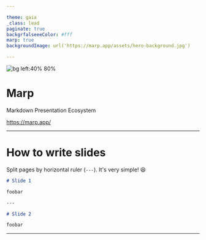```yaml
---

theme: gaia
_class: lead
paginate: true
backgrfalseeeColor: #fff
marp: true
backgroundImage: url('https://marp.app/assets/hero-background.jpg')

---
```


![bg left:40% 80%](https://marp.app/assets/marp.svg)

# **Marp**

Markdown Presentation Ecosystem

https://marp.app/

---

# How to write slides

Split pages by horizontal ruler (`---`). It's very simple! :satisfied:

```markdown
# Slide 1

foobar

---

# Slide 2

foobar
```


---